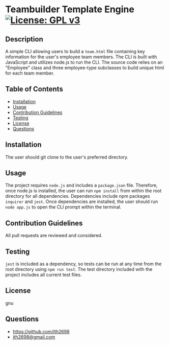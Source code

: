 # Teambuilder Template Engine [![License: GPL v3](https://img.shields.io/badge/License-GPLv3-blue.svg)](https://www.gnu.org/licenses/gpl-3.0)

## Description
A simple CLI allowing users to build a `team.html` file containing key information for the user's employee team members. The CLI is built with JavaScript and utilizes node.js to run the CLI. The source code relies on an "Employee" class and three employee-type subclasses to build unique html <divs> for each team member.

## Table of Contents
* [Installation](#installation)
* [Usage](#usage)
* [Contribution Guidelines](#contribution)
* [Testing](#testing) 
* [License](#license)
* [Questions](#questions)
  
## Installation
The user should git clone to the user's preferred directory.

## Usage
The project requires `node.js` and includes a `package.json` file. Therefore, once node.js is installed, the user can run `npm install` from within the root directory for all dependencies. Dependencies include npm packages `inquirer` and `jest`. Once dependencies are installed, the user should run `node app.js` to open the CLI prompt within the terminal.

## Contribution Guidelines
All pull requests are reviewed and considered.

## Testing
`jest` is included as a dependency, so tests can be run at any time from the root directory using `npm run test`. The test directory included with the project includes all current test files.

## License
gnu

## Questions
* <https://github.com/jth2698>
* <jth2698@gmail.com>